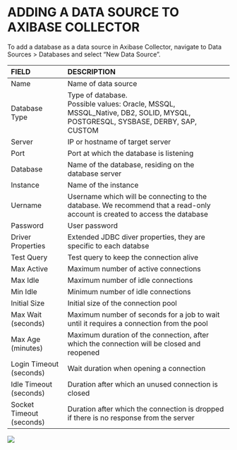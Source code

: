 # ADDING A DATA SOURCE TO AXIBASE COLLECTOR
To add a database as a data source in Axibase Collector, navigate to Data Sources > Databases and select “New Data Source”.

| FIELD        | DESCRIPTION |
|:-------------|:-------------|
| Name | Name of data source |
| Database Type  | Type of database. <br> Possible values: Oracle, MSSQL, MSSQL_Native, DB2, SOLID, MYSQL, POSTGRESQL, SYSBASE, DERBY, SAP, CUSTOM      |
| Server | IP or hostname of target server |
| Port | Port at which the database is listening |
| Database | Name of the database, residing on the database server |
| Instance | Name of the instance |
| Uername | Username which will be connecting to the database. We recommend that a read-only account is created to access the database |
| Password | User password | 
| Driver Properties | Extended JDBC diver properties, they are specific to each databse |
| Test Query | Test query to keep the connection alive |
| Max Active | Maximum number of active connections |
| Max Idle | Maximum number of idle connections | 
| Min Idle | Minimum number of idle connections |
| Initial Size | Initial size of the connection pool |
| Max Wait (seconds) | Maximum number of seconds for a job to wait until it requires a connection from the pool |
| Max Age (minutes) | Maximum duration of the connection, after which the connection will be closed and reopened |
| Login Timeout (seconds) | Wait duration when opening a connection |
| Idle Timeout (seconds) | Duration after which an unused connection is closed |
| Socket Timeout (seconds) | Duration after which the connection is dropped if there is no response from the server |

![](http://axibase.com/wp-content/uploads/2015/05/database_data_source.png)
